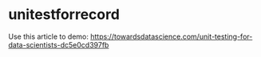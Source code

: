 # unitestforrecord
Use this article to demo: https://towardsdatascience.com/unit-testing-for-data-scientists-dc5e0cd397fb
